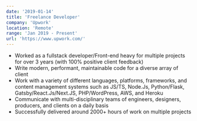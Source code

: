 ```yaml
---
date: '2019-01-14'
title: 'Freelance Developer'
company: 'Upwork'
location: 'Remote'
range: 'Jan 2019 - Present'
url: 'https://www.upwork.com/'
---
```


- Worked as a fullstack developer/Front-end heavy for multiple projects for over 3 years (with 100% positive client feedback)
- Write modern, performant, maintainable code for a diverse array of client
- Work with a variety of different languages, platforms, frameworks, and content management systems such as JS/TS, Node.Js, Python/Flask, Gatsby/React.Js/Next.JS, PHP/WordPress, AWS, and Heroku
- Communicate with multi-disciplinary teams of engineers, designers, producers, and clients on a daily basis
- Successfully delivered around 2000+ hours of work on multiple projects
